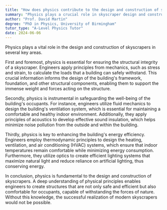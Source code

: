 ```yaml
---
title: "How does physics contribute to the design and construction of skyscrapers?"
summary: "Physics plays a crucial role in skyscraper design and construction by informing structural integrity, load distribution, material selection, and safety measures, ensuring these tall buildings can withstand various forces."
author: "Prof. David Martin"
degree: "PhD in Physics, University of Birmingham"
tutor_type: "A-Level Physics Tutor"
date: 2024-06-06
---
```


Physics plays a vital role in the design and construction of skyscrapers in several key areas.

First and foremost, physics is essential for ensuring the structural integrity of a skyscraper. Engineers apply principles from mechanics, such as stress and strain, to calculate the loads that a building can safely withstand. This crucial information informs the design of the building's framework, foundation, and other structural components, enabling them to support the immense weight and forces acting on the structure.

Secondly, physics is instrumental in safeguarding the well-being of the building's occupants. For instance, engineers utilize fluid mechanics to design the building's ventilation system, which is essential for maintaining a comfortable and healthy indoor environment. Additionally, they apply principles of acoustics to develop effective sound insulation, which helps minimize noise pollution from the outside and within the building.

Thirdly, physics is key to enhancing the building's energy efficiency. Engineers employ thermodynamic principles to design the heating, ventilation, and air conditioning (HVAC) systems, which ensure that indoor temperatures remain comfortable while minimizing energy consumption. Furthermore, they utilize optics to create efficient lighting systems that maximize natural light and reduce reliance on artificial lighting, thus conserving energy.

In conclusion, physics is fundamental to the design and construction of skyscrapers. A deep understanding of physical principles enables engineers to create structures that are not only safe and efficient but also comfortable for occupants, capable of withstanding the forces of nature. Without this knowledge, the successful realization of modern skyscrapers would not be possible.
    